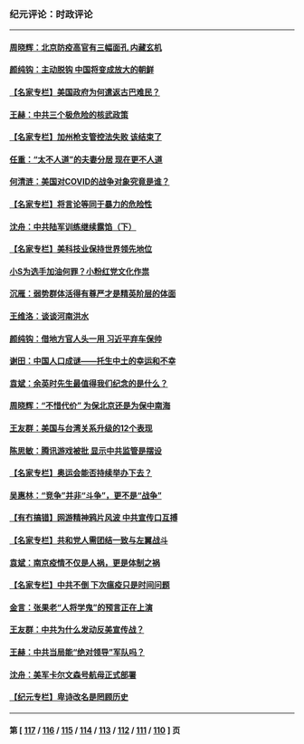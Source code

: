 ### 纪元评论：时政评论
---
#### [周晓辉：北京防疫高官有三幅面孔 内藏玄机](../../pages/nsc1025/n13146550.md) 
#### [颜纯钩：主动脱钩 中国将变成放大的朝鲜](../../pages/nsc1025/n13146504.md) 
#### [【名家专栏】美国政府为何遣返古巴难民？](../../pages/nsc1025/n13143881.md) 
#### [王赫：中共三个极危险的核武政策](../../pages/nsc1025/n13144650.md) 
#### [【名家专栏】加州枪支管控法失败 该结束了](../../pages/nsc1025/n13143175.md) 
#### [任重：“太不人道”的夫妻分居 现在更不人道](../../pages/nsc1025/n13144680.md) 
#### [何清涟：美国对COVID的战争对象究竟是谁？](../../pages/nsc1025/n13144447.md) 
#### [【名家专栏】将言论等同于暴力的危险性](../../pages/nsc1025/n13141122.md) 
#### [沈舟：中共陆军训练继续露馅（下）](../../pages/nsc1025/n13128371.md) 
#### [【名家专栏】美科技业保持世界领先地位](../../pages/nsc1025/n13141131.md) 
#### [小S为选手加油何罪？小粉红党文化作祟](../../pages/nsc1025/n13144232.md) 
#### [沉雁：弱势群体活得有尊严才是精英阶层的体面](../../pages/nsc1025/n13143557.md) 
#### [王维洛：谈谈河南洪水](../../pages/nsc1025/n13143478.md) 
#### [颜纯钩：借地方官人头一用 习近平弃车保帅](../../pages/nsc1025/n13143380.md) 
#### [谢田：中国人口成谜——托生中土的幸运和不幸](../../pages/nsc1025/n13143176.md) 
#### [袁斌：余英时先生最值得我们纪念的是什么？](../../pages/nsc1025/n13143119.md) 
#### [周晓辉：“不惜代价” 为保北京还是为保中南海](../../pages/nsc1025/n13141999.md) 
#### [王友群：美国与台湾关系升级的12个表现](../../pages/nsc1025/n13142233.md) 
#### [陈思敏：腾讯游戏被批 显示中共监管是摆设](../../pages/nsc1025/n13142124.md) 
#### [【名家专栏】奥运会能否持续举办下去？](../../pages/nsc1025/n13141097.md) 
#### [吴惠林：“竞争”并非“斗争”，更不是“战争”](../../pages/nsc1025/n13141516.md) 
#### [【有冇搞错】网游精神鸦片风波 中共宣传口互搏](../../pages/nsc1025/n13139064.md) 
#### [【名家专栏】共和党人需团结一致与左翼战斗](../../pages/nsc1025/n13141159.md) 
#### [袁斌：南京疫情不仅是人祸，更是体制之祸](../../pages/nsc1025/n13140220.md) 
#### [【名家专栏】中共不倒 下次瘟疫只是时间问题](../../pages/nsc1025/n13138500.md) 
#### [金言：张果老“人将学鬼”的预言正在上演](../../pages/nsc1025/n13139545.md) 
#### [王友群：中共为什么发动反美宣传战？](../../pages/nsc1025/n13139401.md) 
#### [王赫：中共当局能“绝对领导”军队吗？](../../pages/nsc1025/n13139276.md) 
#### [沈舟：美军卡尔文森号航母正式部署](../../pages/nsc1025/n13139166.md) 
#### [【纪元专栏】卑诗改名是罔顾历史](../../pages/nsc1025/n13139279.md) 

---
#### 第 [ [117](./117.md) / [116](./116.md) / [115](./115.md) / [114](./114.md) / [113](./113.md) / [112](./112.md) / [111](./111.md) / [110](./110.md) ] 页
